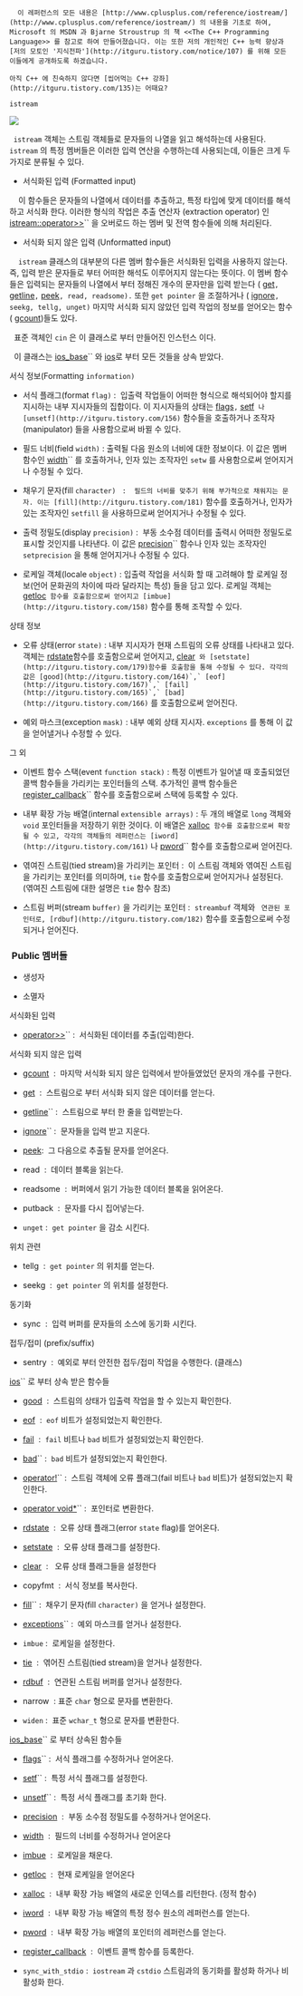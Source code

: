 

```warning
  이 레퍼런스의 모든 내용은 [http://www.cplusplus.com/reference/iostream/](http://www.cplusplus.com/reference/iostream/) 의 내용을 기초로 하여, Microsoft 의 MSDN 과 Bjarne Stroustrup 의 책 <<The C++ Programming Language>> 를 참고로 하여 만들어졌습니다. 이는 또한 저의 개인적인 C++ 능력 향상과 [저의 모토인 '지식전파'](http://itguru.tistory.com/notice/107) 를 위해 모든 이들에게 공개하도록 하겠습니다.
```

```info
아직 C++ 에 친숙하지 않다면 [씹어먹는 C++ 강좌](http://itguru.tistory.com/135)는 어때요?
```

`istream`






![](http://img1.daumcdn.net/thumb/R1920x0/?fname=http%3A%2F%2Fcfile22.uf.tistory.com%2Fimage%2F195A313C509A45B20CA82E)

` istream` 객체는 스트림 객체들로 문자들의 나열을 읽고 해석하는데 사용된다.` istream` 의 특정 멤버들은 이러한 입력 연산을 수행하는데 사용되는데, 이들은 크게 두 가지로 분류될 수 있다.

* 서식화된 입력 (Formatted input)


    이 함수들은 문자들의 나열에서 데이터를 추출하고, 특정 타입에 맞게 데이터를 해석하고 서식화 한다. 이러한 형식의 작업은 추출 연산자 (extraction operator) 인
 [istream::operator>>](http://itguru.tistory.com/147)`` 을 오버로드 하는 멤버 및 전역 함수들에 의해 처리된다.





* 서식화 되지 않은 입력 (Unformatted input)


    `istream` 클래스의 대부분의 다른 멤버 함수들은 서식화된 입력을 사용하지 않는다. 즉, 입력 받은 문자들로 부터 어떠한 해석도 이루어지지 않는다는 뜻이다. 이 멤버 함수들은 입력되는 문자들의 나열에서 부터 정해진 개수의 문자만을 입력 받는다 (
 [get](http://itguru.tistory.com/191)`,`
 [getline](http://itguru.tistory.com/149)`,`
 [peek](http://itguru.tistory.com/194)`, read, readsome).` 또한 `get pointer` 을 조절하거나 (
 [ignore](http://itguru.tistory.com/193)`, seekg, tellg, unget)` 마지막 서식화 되지 않았던 입력 작업의 정보를 얻어오는 함수(
 [gcount](http://itguru.tistory.com/192))들도 있다.


  표준 객체인 `cin` 은 이 클래스로 부터 만들어진 인스턴스 이다.

  이 클래스는 [ios_base](http://itguru.tistory.com/144)`` 와 [ios](http://itguru.tistory.com/145)로 부터 모든 것들을 상속 받았다.

서식 정보(Formatting `information)`


* 서식 플래그(format `flag)` :  입출력 작업들이 어떠한 형식으로 해석되어야 할지를 지시하는 내부 지시자들의 집합이다. 이 지시자들의 상태는
 [flags](http://itguru.tistory.com/153)`,`
 [setf](http://itguru.tistory.com/155)`` 나
 [unsetf](http://itguru.tistory.com/156)`` 함수들을 호출하거나 조작자(manipulator) 들을 사용함으로써 바뀔 수 있다.



* 필드 너비(field `width)` : 출력될 다음 원소의 너비에 대한 정보이다. 이 값은 멤버 함수인
 [width](http://itguru.tistory.com/152)`` 를 호출하거나, 인자 있는 조작자인 `setw` 를 사용함으로써 얻어지거나 수정될 수 있다.



* 채우기 문자(fill `character)`
`` :  필드의 너비를 맞추기 위해 부가적으로 채워지는 문자. 이는
 [fill](http://itguru.tistory.com/181)`` 함수를 호출하거나, 인자가 있는 조작자인 `setfill` 을 사용하므로써 얻어지거나 수정될 수 있다.

* 출력 정밀도(display `precision)` :  부동 소수점 데이터를 출력시 어떠한 정밀도로 표시할 것인지를 나타낸다. 이 값은
 [precision](http://itguru.tistory.com/157)`` 함수나 인자 있는 조작자인 `setprecision` 을 통해 얻어지거나 수정될 수 있다.

* 로케일 객체(locale `object)` : 입출력 작업을 서식화 할 때 고려해야 할 로케일 정보(언어 문화권의 차이에 따라 달라지는 특성) 들을 담고 있다. 로케일 객체는
 [getloc](http://itguru.tistory.com/160)`` 함수를 호출함으로써 얻어지고
 [imbue](http://itguru.tistory.com/158)`` 함수를 통해 조작할 수 있다.




상태 정보


* 오류 상태(error `state)` : 내부 지시자가 현재 스트림의 오류 상태를 나타내고 있다. 객체는
 [rdstate](http://itguru.tistory.com/171)함수를 호출함으로써 얻어지고,
 [clear](http://itguru.tistory.com/180)`` 와
 [setstate](http://itguru.tistory.com/179)함수를 호출함을 통해 수정될 수 있다. 각각의 값은
 [good](http://itguru.tistory.com/164)`,`
 [eof](http://itguru.tistory.com/167)`,`
 [fail](http://itguru.tistory.com/165)`,`
 [bad](http://itguru.tistory.com/166)`` 를 호출함으로써 얻어진다.



* 예외 마스크(exception `mask)` : 내부 예외 상태 지시자. `exceptions` 를 통해 이 값을 얻어낼거나 수정할 수 있다.




그 외


* 이벤트 함수 스택(event `function stack)` : 특정 이벤트가 일어낼 때 호출되었던 콜백 함수들을 가리키는 포인터들의 스택. 추가적인 콜백 함수들은
 [register_callback](http://itguru.tistory.com/159)`` 함수를 호출함으로써 스택에 등록할 수 있다.

* 내부 확장 가능 배열(internal `extensible arrays)` : 두 개의 배열로 `long` 객체와 `void` 포인터들을 저장하기 위한 것이다. 이 배열은
 [xalloc](http://itguru.tistory.com/162)`` 함수를 호출함으로써 확장될 수 있고, 각각의 객체들의 레퍼런스는
 [iword](http://itguru.tistory.com/161)`` 나
 [pword](http://itguru.tistory.com/163)`` 함수를 호출함으로써 얻어진다.



* 엮여진 스트림(tied stream)을 가리키는 포인터 :  이 스트림 객체와 엮여진 스트림을 가리키는 포인터를 의미하며, `tie` 함수를 호출함으로써 얻어지거나 설정된다.  (엮여진 스트림에 대한 설명은 `tie` 함수 참조)



* 스트림 버퍼(stream `buffer)` 을 가리키는 포인터 :  `streambuf` 객체와
`` 연관된 포인터로,
 [rdbuf](http://itguru.tistory.com/182)`` 함수를 호출함으로써 수정되거나 얻어진다.






###  Public 멤버들






* 생성자

* 소멸자


서식화된 입력


*  [operator>>](http://itguru.tistory.com/147)`` :  서식화된 데이터를 추출(입력)한다.




서식화 되지 않은 입력


*  [gcount](http://itguru.tistory.com/192)  :  마지막 서식화 되지 않은 입력에서 받아들였었던 문자의 개수를 구한다.

*  [get](http://itguru.tistory.com/191)  :  스트림으로 부터 서식화 되지 않은 데이터를 얻는다.

*  [getline](http://itguru.tistory.com/149)`` :  스트림으로 부터 한 줄을 입력받는다.

*  [ignore](http://itguru.tistory.com/193)`` :  문자들을 입력 받고 지운다.

*  [peek](http://itguru.tistory.com/194):  그 다음으로 추출될 문자를 얻어온다.

* read  :  데이터 블록을 읽는다.

* readsome  :  버퍼에서 읽기 가능한 데이터 블록을 읽어온다.

* putback  :  문자를 다시 집어넣는다.



* `unget` :  `get pointer` 을 감소 시킨다.


위치 관련


* tellg  :  `get pointer` 의 위치를 얻는다.

* seekg  :  `get pointer` 의 위치를 설정한다.


동기화

* sync  :  입력 버퍼를 문자들의 소스에 동기화 시킨다.




접두/접미 (prefix/suffix)

* sentry  :  예외로 부터 안전한 접두/접미 작업을 수행한다. (클래스)


 [ios](http://itguru.tistory.com/145)`` 로 부터 상속 받은 함수들


*  [good](http://itguru.tistory.com/164)  :  스트림의 상태가 입출력 작업을 할 수 있는지 확인한다.

*  [eof](http://itguru.tistory.com/167)  :  `eof` 비트가 설정되었는지 확인한다.

*  [fail](http://itguru.tistory.com/165)  :  `fail` 비트나 `bad` 비트가 설정되었는지 확인한다.

*  [bad](http://itguru.tistory.com/166)`` :  `bad` 비트가 설정되었는지 확인한다.

*  [operator!](http://itguru.tistory.com/168)`` :  스트림 객체에 오류 플래그(fail 비트나 `bad` 비트)가 설정되었는지 확인한다.

*  [operator void*](http://itguru.tistory.com/170)`` :  포인터로 변환한다.

*  [rdstate](http://itguru.tistory.com/171)  :  오류 상태 플래그(error `state` flag)를 얻어온다.

*  [setstate](http://itguru.tistory.com/179)  :  오류 상태 플래그를 설정한다.

*  [clear](http://itguru.tistory.com/180)  :   오류 상태 플래그들을 설정한다

* copyfmt  :  서식 정보를 복사한다.

*  [fill](http://itguru.tistory.com/181)`` :  채우기 문자(fill `character)` 을 얻거나 설정한다.

*  [exceptions](http://itguru.tistory.com/150)`` :  예외 마스크를 얻거나 설정한다.

* `imbue` :  로케일을 설정한다.



*  [tie](http://itguru.tistory.com/190)  :  엮어진 스트림(tied stream)을 얻거나 설정한다.



*  [rdbuf](http://itguru.tistory.com/182)  :  연관된 스트림 버퍼를 얻거나 설정한다.

* narrow  : 표준 `char` 형으로 문자를 변환한다.

* `widen` :  표준 `wchar_t` 형으로 문자를 변환한다.


 [ios_base](http://itguru.tistory.com/144)`` 로 부터 상속된 함수들


*  [flags](http://itguru.tistory.com/153)`` :  서식 플래그를 수정하거나 얻어온다.

*  [setf](http://itguru.tistory.com/155)`` :  특정 서식 플래그를 설정한다.



*  [unsetf](http://itguru.tistory.com/156)`` :  특정 서식 플래그를 초기화 한다.



*  [precision](http://itguru.tistory.com/157)  :  부동 소수점 정밀도를 수정하거나 얻어온다.



*  [width](http://itguru.tistory.com/152)  :  필드의 너비를 수정하거나 얻어온다

*  [imbue](http://itguru.tistory.com/158)  :  로케일을 채운다.

*  [getloc](http://itguru.tistory.com/160)  :  현재 로케일을 얻어온다

*  [xalloc](http://itguru.tistory.com/162)  :  내부 확장 가능 배열의 새로운 인덱스를 리턴한다. (정적 함수)

*  [iword](http://itguru.tistory.com/161)  :  내부 확장 가능 배열의 특정 정수 원소의 레퍼런스를 얻는다.

*  [pword](http://itguru.tistory.com/163)  :  내부 확장 가능 배열의 포인터의 레퍼런스를 얻는다.

*  [register_callback](http://itguru.tistory.com/159)  :  이벤트 콜백 함수를 등록한다.

* `sync_with_stdio` :  `iostream` 과 `cstdio` 스트림과의 동기화를 활성화 하거나 비활성화 한다.






